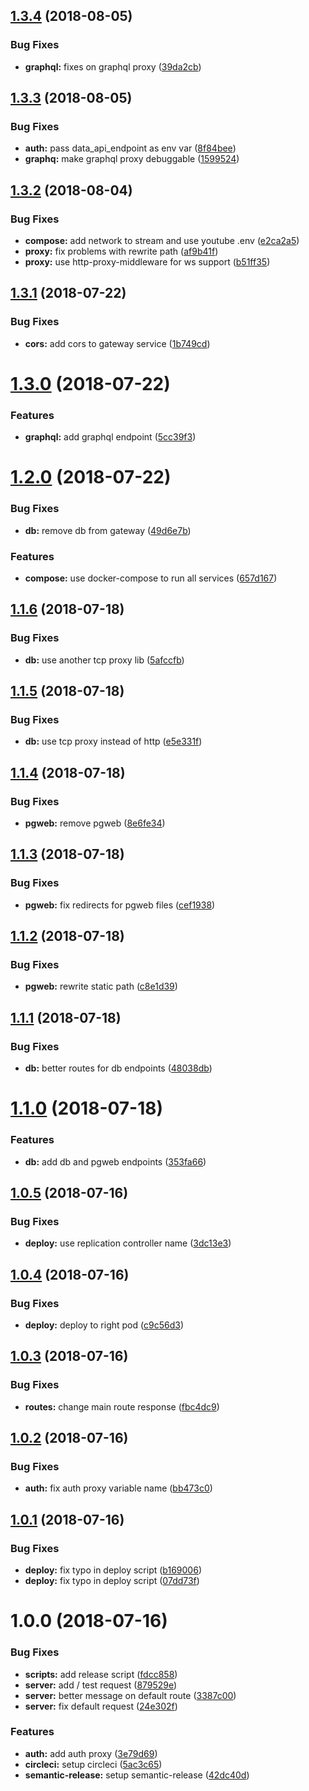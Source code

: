 ## [1.3.4](https://github.com/tsirlucas/soundplace-gateway/compare/v1.3.3...v1.3.4) (2018-08-05)


### Bug Fixes

* **graphql:** fixes on graphql proxy ([39da2cb](https://github.com/tsirlucas/soundplace-gateway/commit/39da2cb))

## [1.3.3](https://github.com/tsirlucas/soundplace-gateway/compare/v1.3.2...v1.3.3) (2018-08-05)


### Bug Fixes

* **auth:** pass data_api_endpoint as env var ([8f84bee](https://github.com/tsirlucas/soundplace-gateway/commit/8f84bee))
* **graphq:** make graphql proxy debuggable ([1599524](https://github.com/tsirlucas/soundplace-gateway/commit/1599524))

## [1.3.2](https://github.com/tsirlucas/soundplace-gateway/compare/v1.3.1...v1.3.2) (2018-08-04)


### Bug Fixes

* **compose:** add network to stream and use youtube .env ([e2ca2a5](https://github.com/tsirlucas/soundplace-gateway/commit/e2ca2a5))
* **proxy:** fix problems with rewrite path ([af9b41f](https://github.com/tsirlucas/soundplace-gateway/commit/af9b41f))
* **proxy:** use http-proxy-middleware for ws support ([b51ff35](https://github.com/tsirlucas/soundplace-gateway/commit/b51ff35))

## [1.3.1](https://github.com/tsirlucas/soundplace-gateway/compare/v1.3.0...v1.3.1) (2018-07-22)


### Bug Fixes

* **cors:** add cors to gateway service ([1b749cd](https://github.com/tsirlucas/soundplace-gateway/commit/1b749cd))

# [1.3.0](https://github.com/tsirlucas/soundplace-gateway/compare/v1.2.0...v1.3.0) (2018-07-22)


### Features

* **graphql:** add graphql endpoint ([5cc39f3](https://github.com/tsirlucas/soundplace-gateway/commit/5cc39f3))

# [1.2.0](https://github.com/tsirlucas/soundplace-gateway/compare/v1.1.6...v1.2.0) (2018-07-22)


### Bug Fixes

* **db:** remove db from gateway ([49d6e7b](https://github.com/tsirlucas/soundplace-gateway/commit/49d6e7b))


### Features

* **compose:** use docker-compose to run all services ([657d167](https://github.com/tsirlucas/soundplace-gateway/commit/657d167))

## [1.1.6](https://github.com/tsirlucas/soundplace-gateway/compare/v1.1.5...v1.1.6) (2018-07-18)


### Bug Fixes

* **db:** use another tcp proxy lib ([5afccfb](https://github.com/tsirlucas/soundplace-gateway/commit/5afccfb))

## [1.1.5](https://github.com/tsirlucas/soundplace-gateway/compare/v1.1.4...v1.1.5) (2018-07-18)


### Bug Fixes

* **db:** use tcp proxy instead of http ([e5e331f](https://github.com/tsirlucas/soundplace-gateway/commit/e5e331f))

## [1.1.4](https://github.com/tsirlucas/soundplace-gateway/compare/v1.1.3...v1.1.4) (2018-07-18)


### Bug Fixes

* **pgweb:** remove pgweb ([8e6fe34](https://github.com/tsirlucas/soundplace-gateway/commit/8e6fe34))

## [1.1.3](https://github.com/tsirlucas/soundplace-gateway/compare/v1.1.2...v1.1.3) (2018-07-18)


### Bug Fixes

* **pgweb:** fix redirects for pgweb files ([cef1938](https://github.com/tsirlucas/soundplace-gateway/commit/cef1938))

## [1.1.2](https://github.com/tsirlucas/soundplace-gateway/compare/v1.1.1...v1.1.2) (2018-07-18)


### Bug Fixes

* **pgweb:** rewrite static path ([c8e1d39](https://github.com/tsirlucas/soundplace-gateway/commit/c8e1d39))

## [1.1.1](https://github.com/tsirlucas/soundplace-gateway/compare/v1.1.0...v1.1.1) (2018-07-18)


### Bug Fixes

* **db:** better routes for db endpoints ([48038db](https://github.com/tsirlucas/soundplace-gateway/commit/48038db))

# [1.1.0](https://github.com/tsirlucas/soundplace-gateway/compare/v1.0.5...v1.1.0) (2018-07-18)


### Features

* **db:** add db and pgweb endpoints ([353fa66](https://github.com/tsirlucas/soundplace-gateway/commit/353fa66))

## [1.0.5](https://github.com/tsirlucas/soundplace-gateway/compare/v1.0.4...v1.0.5) (2018-07-16)


### Bug Fixes

* **deploy:** use replication controller name ([3dc13e3](https://github.com/tsirlucas/soundplace-gateway/commit/3dc13e3))

## [1.0.4](https://github.com/tsirlucas/soundplace-gateway/compare/v1.0.3...v1.0.4) (2018-07-16)


### Bug Fixes

* **deploy:** deploy to right pod ([c9c56d3](https://github.com/tsirlucas/soundplace-gateway/commit/c9c56d3))

## [1.0.3](https://github.com/tsirlucas/soundplace-gateway/compare/v1.0.2...v1.0.3) (2018-07-16)


### Bug Fixes

* **routes:** change main route response ([fbc4dc9](https://github.com/tsirlucas/soundplace-gateway/commit/fbc4dc9))

## [1.0.2](https://github.com/tsirlucas/soundplace-gateway/compare/v1.0.1...v1.0.2) (2018-07-16)


### Bug Fixes

* **auth:** fix auth proxy variable name ([bb473c0](https://github.com/tsirlucas/soundplace-gateway/commit/bb473c0))

## [1.0.1](https://github.com/tsirlucas/soundplace-gateway/compare/v1.0.0...v1.0.1) (2018-07-16)


### Bug Fixes

* **deploy:** fix typo in deploy script ([b169006](https://github.com/tsirlucas/soundplace-gateway/commit/b169006))
* **deploy:** fix typo in deploy script ([07dd73f](https://github.com/tsirlucas/soundplace-gateway/commit/07dd73f))

# 1.0.0 (2018-07-16)


### Bug Fixes

* **scripts:** add release script ([fdcc858](https://github.com/tsirlucas/soundplace-gateway/commit/fdcc858))
* **server:** add / test request ([879529e](https://github.com/tsirlucas/soundplace-gateway/commit/879529e))
* **server:** better message on default route ([3387c00](https://github.com/tsirlucas/soundplace-gateway/commit/3387c00))
* **server:** fix default request ([24e302f](https://github.com/tsirlucas/soundplace-gateway/commit/24e302f))


### Features

* **auth:** add auth proxy ([3e79d69](https://github.com/tsirlucas/soundplace-gateway/commit/3e79d69))
* **circleci:** setup circleci ([5ac3c65](https://github.com/tsirlucas/soundplace-gateway/commit/5ac3c65))
* **semantic-release:** setup semantic-release ([42dc40d](https://github.com/tsirlucas/soundplace-gateway/commit/42dc40d))
